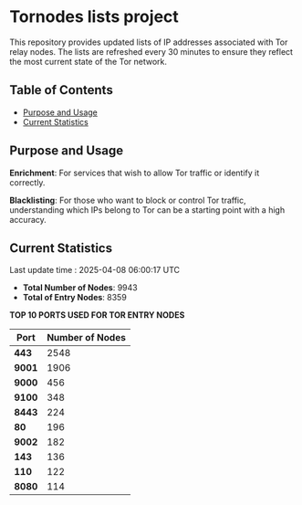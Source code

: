 # Tornodes lists project

This repository provides updated lists of IP addresses associated with Tor relay nodes. The lists are refreshed every 30 minutes to ensure they reflect the most current state of the Tor network.

## Table of Contents

- [Purpose and Usage](#purpose-and-usage)
- [Current Statistics](#current-statistics)


## Purpose and Usage

**Enrichment**: For services that wish to allow Tor traffic or identify it correctly.

**Blacklisting**: For those who want to block or control Tor traffic, understanding which IPs belong to Tor can be a starting point with a high accuracy.

## Current Statistics

Last update time : 2025-04-08 06:00:17 UTC

- **Total Number of Nodes**: 9943
- **Total of Entry Nodes**: 8359

**TOP 10 PORTS USED FOR TOR ENTRY NODES**

| **Port** | **Number of Nodes** |
|------|-----------------|
| **443**   | 2548  |
| **9001**   | 1906  |
| **9000**   | 456  |
| **9100**   | 348  |
| **8443**   | 224  |
| **80**   | 196  |
| **9002**   | 182  |
| **143**   | 136  |
| **110**   | 122  |
| **8080**   | 114  |

